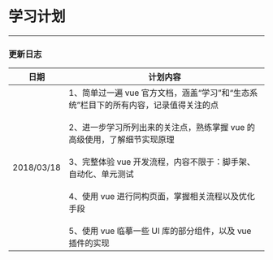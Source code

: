 # 学习计划

------

### 更新日志

| 日期 | 计划内容 |
| --- | ------  |
| 2018/03/18|1、简单过一遍 vue 官方文档，涵盖“学习”和“生态系统”栏目下的所有内容，记录值得关注的点<br/><br/>2、进一步学习所列出来的关注点，熟练掌握 vue 的高级使用，了解细节实现原理<br/><br/>3、完整体验 vue 开发流程，内容不限于：脚手架、自动化、单元测试<br/><br/>4、使用 vue 进行同构页面，掌握相关流程以及优化手段<br/><br/>5、使用 vue 临摹一些 UI 库的部分组件，以及 vue 插件的实现|
